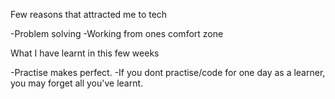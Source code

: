 Few reasons that attracted me to tech

-Problem solving
-Working from ones comfort zone

What I have learnt in this few weeks

-Practise makes perfect.
-If you dont practise/code for one day as a learner, you may forget all you've learnt.
